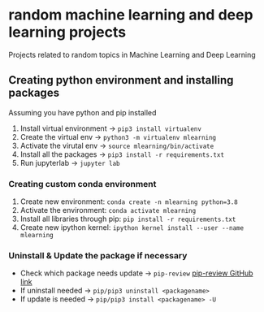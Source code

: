 # random machine learning and deep learning projects
Projects related to random topics in Machine Learning and Deep Learning

## Creating python environment and installing packages
Assuming you have python and pip installed

1. Install virtual environment -> `pip3 install virtualenv`
2. Create the virtual env -> `python3 -m virtualenv mlearning`
3. Activate the virutal env -> `source mlearning/bin/activate`
4. Install all the packages -> `pip3 install -r requirements.txt`
5. Run jupyterlab -> `jupyter lab`

### Creating custom conda environment 

1. Create new environment: `conda create -n mlearning python=3.8`
2. Activate the environment: `conda activate mlearning`
3. Install all libraries through pip: `pip install -r requirements.txt`
4. Create new ipython kernel: `ipython kernel install --user --name mlearning`

### Uninstall & Update the package if necessary
- Check which package needs update -> `pip-review` [pip-review GitHub link](https://github.com/jgonggrijp/pip-review)
- If uninstall needed -> `pip/pip3 uninstall <packagename>`
- If update is needed -> `pip/pip3 install <packagename> -U`
